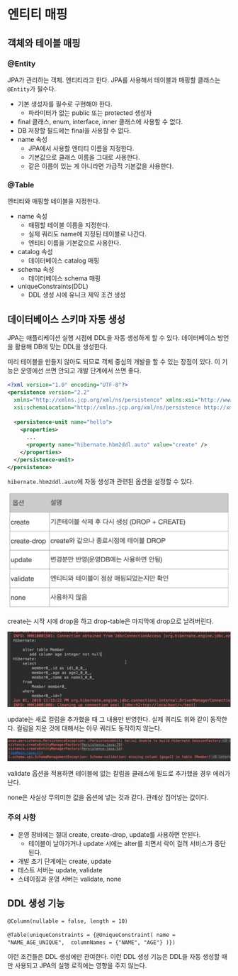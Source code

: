 # 엔티티 매핑

## 객체와 테이블 매핑

### @Entity

JPA가 관리하는 객체. 엔티티라고 한다. JPA를 사용해서 테이블과 매핑할 클래스는 `@Entity`가 필수다.

- 기본 생성자를 필수로 구현해야 한다.
    - 파라미터가 없는 public 또는 protected 생성자
- final 클래스, enum, interface, inner 클래스에 사용할 수 없다.
- DB 저장할 필드에는 final을 사용할 수 없다.
- name 속성
    - JPA에서 사용할 엔티티 이름을 지정한다.
    - 기본값으로 클래스 이름을 그대로 사용한다.
    - 같은 이름이 있는 게 아니라면 가급적 기본값을 사용한다.

### @Table

엔티티와 매핑할 테이블을 지정한다.

- name 속성
    - 매핑할 테이블 이름을 지정한다.
    - 실제 쿼리도 name에 지정된 테이블로 나간다.
    - 엔티티 이름을 기본값으로 사용한다.
- catalog 속성
    - 데이터베이스 catalog 매핑
- schema 속성
    - 데이터베이스 schema 매핑
- uniqueConstraints(DDL)
    - DDL 생성 시에 유니크 제약 조건 생성

## 데이터베이스 스키마 자동 생성

JPA는 애플리케이션 실행 시점에 DDL을 자동 생성하게 할 수 있다. 데이터베이스 방언을 활용해 DB에 맞는 DDL을 생성한다.

미리 테이블을 만들지 않아도 되므로 객체 중심의 개발을 할 수 있는 장점이 있다. 이 기능은 운영에선 쓰면 안되고 개발 단계에서 쓰면 좋다.

```xml
<?xml version="1.0" encoding="UTF-8"?>
<persistence version="2.2"
  xmlns="http://xmlns.jcp.org/xml/ns/persistence" xmlns:xsi="http://www.w3.org/2001/XMLSchema-instance"
  xsi:schemaLocation="http://xmlns.jcp.org/xml/ns/persistence http://xmlns.jcp.org/xml/ns/persistence/persistence_2_2.xsd">

  <persistence-unit name="hello">
    <properties>
      ...
      <property name="hibernate.hbm2ddl.auto" value="create" />
    </properties>
  </persistence-unit>
</persistence>
```

`hibernate.hbm2ddl.auto`에 자동 생성과 관련된 옵션을 설정할 수 있다.

![](../../.gitbook/assets/kimyounghan-orm-jpa/04/스크린샷%202021-03-14%20오후%206.42.03.png)

create는 시작 시에 drop을 하고 drop-table은 마지막에 drop으로 날려버린다. 

![](../../.gitbook/assets/kimyounghan-orm-jpa/04/스크린샷%202021-03-14%20오후%206.48.31.png)

update는 새로 컬럼을 추가했을 때 그 내용만 반영한다. 실제 쿼리도 위와 같이 동작한다. 컬림을 지운 것에 대해서는 아무 쿼리도 동작하지 않는다.

![](../../.gitbook/assets/kimyounghan-orm-jpa/04/스크린샷%202021-03-14%20오후%206.51.03.png)

validate 옵션을 적용하면 테이블에 없는 칼럼을 클래스에 필드로 추가했을 경우 에러가 난다.

none은 사실상 무의미한 값을 옵션에 넣는 것과 같다. 관례상 집어넣는 값이다.

### 주의 사항

- 운영 장비에는 절대 create, create-drop, update를 사용하면 안된다. 
  - 테이블이 날아가거나 update 시에는 alter를 치면서 락이 걸려 서비스가 중단된다.
- 개발 초기 단계에는 create, update
- 테스트 서버는 update, validate
- 스테이징과 운영 서버는 validate, none

## DDL 생성 기능

`@Column(nullable = false, length = 10)`

`@Table(uniqueConstraints = {@UniqueConstraint( name = "NAME_AGE_UNIQUE",  columnNames = {"NAME", "AGE"} )})`

이런 조건들은 DDL 생성에만 관여한다. 이런 DDL 생성 기능은 DDL을 자동 생성할 때만 사용되고 JPA의 실행 로직에는 영향을 주지 않는다. 